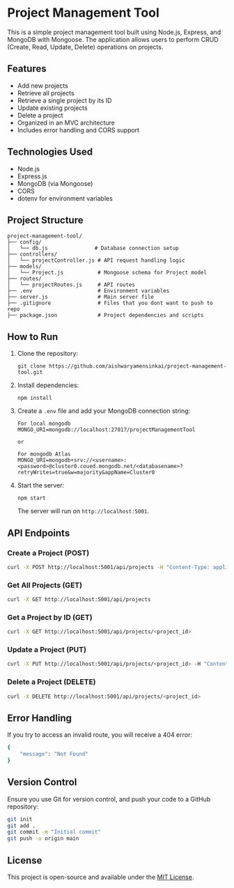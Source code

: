 
# Project Management Tool

This is a simple project management tool built using Node.js, Express, and MongoDB with Mongoose. The application allows users to perform CRUD (Create, Read, Update, Delete) operations on projects.

## Features
- Add new projects
- Retrieve all projects
- Retrieve a single project by its ID
- Update existing projects
- Delete a project
- Organized in an MVC architecture
- Includes error handling and CORS support

## Technologies Used
- Node.js
- Express.js
- MongoDB (via Mongoose)
- CORS
- dotenv for environment variables

## Project Structure

```
project-management-tool/
├── config/
│   └── db.js               # Database connection setup
├── controllers/
│   └── projectController.js # API request handling logic
├── models/
│   └── Project.js           # Mongoose schema for Project model
├── routes/
│   └── projectRoutes.js     # API routes
├── .env                     # Environment variables
├── server.js                # Main server file
├── .gitignore               # Files that you dont want to push to repo
├── package.json             # Project dependencies and scripts
```

## How to Run

1. Clone the repository:
   ```
   git clone https://github.com/aishwaryamensinkai/project-management-tool.git
   ```

2. Install dependencies:
   ```
   npm install
   ```

3. Create a `.env` file and add your MongoDB connection string:
   ```
   For local mongodb
   MONGO_URI=mongodb://localhost:27017/projectManagementTool

   or

   For mongodb Atlas
   MONGO_URI=mongodb+srv://<username>:<password>@cluster0.coued.mongodb.net/<databasename>?retryWrites=true&w=majority&appName=Cluster0

   ```

4. Start the server:
   ```
   npm start
   ```

   The server will run on `http://localhost:5001`.

## API Endpoints

### Create a Project (POST)
```bash
curl -X POST http://localhost:5001/api/projects -H "Content-Type: application/json" -d '{"name": "Project 1", "description": "This is a test project", "status": "Not Started"}'
```

### Get All Projects (GET)
```bash
curl -X GET http://localhost:5001/api/projects
```

### Get a Project by ID (GET)
```bash
curl -X GET http://localhost:5001/api/projects/<project_id>
```

### Update a Project (PUT)
```bash
curl -X PUT http://localhost:5001/api/projects/<project_id> -H "Content-Type: application/json" -d '{"name": "Updated Project", "description": "Updated description", "status": "In Progress"}'
```

### Delete a Project (DELETE)
```bash
curl -X DELETE http://localhost:5001/api/projects/<project_id>
```

## Error Handling
If you try to access an invalid route, you will receive a 404 error:
```bash
{
    "message": "Not Found"
}
```

## Version Control
Ensure you use Git for version control, and push your code to a GitHub repository:
```bash
git init
git add .
git commit -m "Initial commit"
git push -u origin main
```

## License
This project is open-source and available under the [MIT License](LICENSE).
